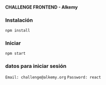 #### CHALLENGE FRONTEND - Alkemy

### Instalación

`npm install`

### Iniciar

`npm start`

### datos para iniciar sesión

`Email: challenge@alkemy.org`
`Password: react`
